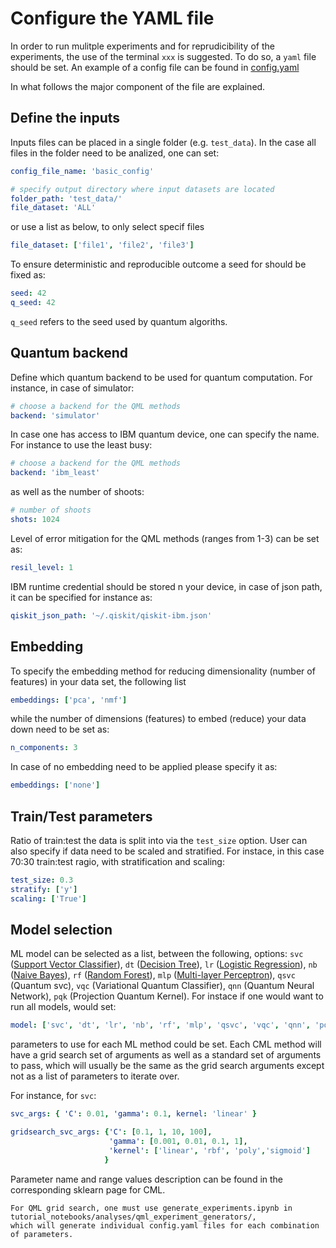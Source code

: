 # Configure the YAML file

In order to run mulitple experiments and for reprudicibility of the experiments, the use of the terminal `xxx`  is suggested.
To do so, a `yaml` file should be set. An example of a config file can be found in [config.yaml](../../../apps/profiler/configs/config.yaml)

In what follows the major component of the file are explained.

## Define the inputs

Inputs files can be placed in a single folder (e.g. `test_data`).
In the case all files in the folder need to be analized, one can set:

```yaml
config_file_name: 'basic_config'

# specify output directory where input datasets are located
folder_path: 'test_data/'
file_dataset: 'ALL'
```

or use a list as below, to only select specif files

```yaml
file_dataset: ['file1', 'file2', 'file3']
```

To ensure deterministic and reproducible outcome a seed for should be fixed as:


```yaml
seed: 42
q_seed: 42
```

`q_seed` refers to the seed used by quantum algoriths.

## Quantum backend

Define which quantum backend to be used for quantum computation.
For instance, in case of simulator:

```yaml
# choose a backend for the QML methods
backend: 'simulator'
```

In case one has access to IBM quantum device, one can specify the name. For instance to use the least busy:

```yaml
# choose a backend for the QML methods
backend: 'ibm_least'
```

as well as the number of shoots:

```yaml
# number of shoots
shots: 1024
```

Level of error mitigation for the QML methods (ranges from 1-3) can be set as:

```yaml
resil_level: 1
```

IBM runtime credential should be stored n your device, in case of json path, it can be specified for instance as:

```yaml
qiskit_json_path: '~/.qiskit/qiskit-ibm.json'
```

## Embedding

To specify the embedding method for reducing dimensionality (number of features) in your data set, the following list 

```yaml
embeddings: ['pca', 'nmf']
```

while the number of dimensions (features) to embed (reduce) your data down need to be set as:

```yaml
n_components: 3
```

In case of no embedding need to be applied please specify it as:

```yaml
embeddings: ['none']
```

## Train/Test parameters

Ratio of train:test the data is split into via the `test_size` option.
User can also specify if data need to be scaled and stratified. For instace, in this case 70:30 train:test ragio, with stratification and scaling:

```yaml
test_size: 0.3
stratify: ['y']
scaling: ['True']
```

## Model selection
ML model can be selected as a list, between the following, options:
`svc` ([Support Vector Classifier](https://scikit-learn.org/stable/modules/generated/sklearn.svm.SVC.html#sklearn.svm.SVC)), `dt` ([Decision Tree](https://scikit-learn.org/stable/modules/tree.html)), `lr` ([Logistic Regression](https://scikit-learn.org/stable/modules/linear_model.html#logistic-regression)), `nb` ([Naive Bayes](https://scikit-learn.org/stable/modules/naive_bayes.html)), `rf` ([Random Forest](https://scikit-learn.org/stable/modules/ensemble.html#forest)), `mlp` ([Multi-layer Perceptron](https://scikit-learn.org/stable/modules/neural_networks_supervised.html)), `qsvc` (Quantum svc), `vqc` (Variational Quantum Classifier), `qnn` (Quantum Neural Network), `pqk` (Projection Quantum Kernel). For instace if one would want to run all models, would set:

```yaml
model: ['svc', 'dt', 'lr', 'nb', 'rf', 'mlp', 'qsvc', 'vqc', 'qnn', 'pqk']
```

parameters to use for each ML method could be set.
Each CML method will have a grid search set of arguments as well as a standard set of arguments to pass, which will usually be the same as the grid search arguments except not as a list of parameters to iterate over.

For instance, for `svc`:

```yaml
svc_args: { 'C': 0.01, 'gamma': 0.1, kernel: 'linear' }

gridsearch_svc_args: {'C': [0.1, 1, 10, 100], 
                      'gamma': [0.001, 0.01, 0.1, 1],
                      'kernel': ['linear', 'rbf', 'poly','sigmoid']
                     }
```

Parameter name and range values description can be found in the corresponding sklearn page for CML. 

```{Note}
For QML grid search, one must use generate_experiments.ipynb in tutorial_notebooks/analyses/qml_experiment_generators/,
which will generate individual config.yaml files for each combination of parameters.
```
